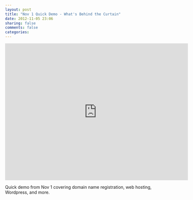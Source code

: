 ```yaml
---
layout: post
title: "Nov 1 Quick Demo - What's Behind the Curtain"
date: 2012-11-05 23:06
sharing: false
comments: false
categories: 
---
```


<iframe src="http://player.vimeo.com/video/52910097" width="600" height="450" frameborder="0" webkitAllowFullScreen mozallowfullscreen allowFullScreen></iframe>

Quick demo from Nov 1 covering domain name registration, web hosting, Wordpress, and more.
